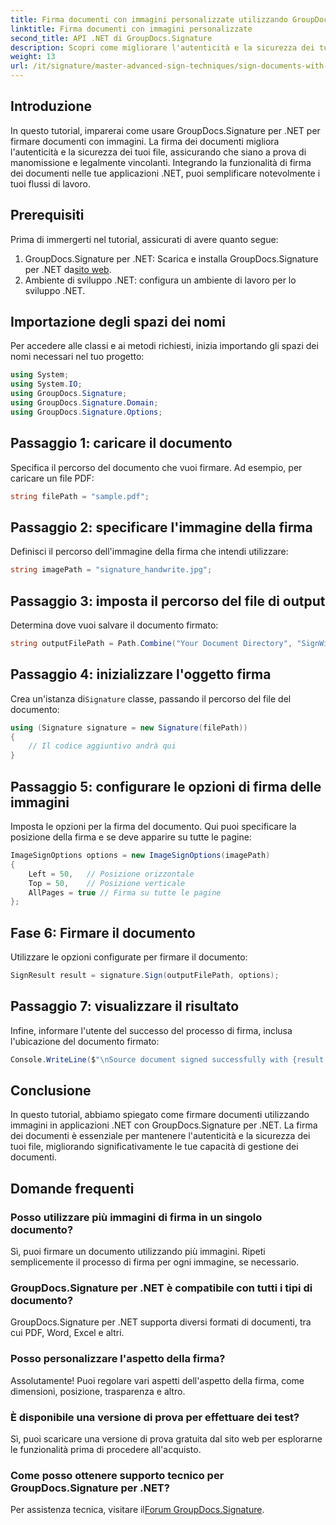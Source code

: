 ```yaml
---
title: Firma documenti con immagini personalizzate utilizzando GroupDocs.Signature
linktitle: Firma documenti con immagini personalizzate
second_title: API .NET di GroupDocs.Signature
description: Scopri come migliorare l'autenticità e la sicurezza dei tuoi documenti firmandoli con immagini personalizzate utilizzando GroupDocs.Signature per .NET. Questo tutorial passo dopo passo copre tutto, dal caricamento di un documento.
weight: 13
url: /it/signature/master-advanced-sign-techniques/sign-documents-with-custom-image/
---
```

## Introduzione

In questo tutorial, imparerai come usare GroupDocs.Signature per .NET per firmare documenti con immagini. La firma dei documenti migliora l'autenticità e la sicurezza dei tuoi file, assicurando che siano a prova di manomissione e legalmente vincolanti. Integrando la funzionalità di firma dei documenti nelle tue applicazioni .NET, puoi semplificare notevolmente i tuoi flussi di lavoro.

## Prerequisiti

Prima di immergerti nel tutorial, assicurati di avere quanto segue:

1.  GroupDocs.Signature per .NET: Scarica e installa GroupDocs.Signature per .NET da[sito web](https://releases.groupdocs.com/signature/net/).
2. Ambiente di sviluppo .NET: configura un ambiente di lavoro per lo sviluppo .NET.

## Importazione degli spazi dei nomi

Per accedere alle classi e ai metodi richiesti, inizia importando gli spazi dei nomi necessari nel tuo progetto:

```csharp
using System;
using System.IO;
using GroupDocs.Signature;
using GroupDocs.Signature.Domain;
using GroupDocs.Signature.Options;
```

## Passaggio 1: caricare il documento

Specifica il percorso del documento che vuoi firmare. Ad esempio, per caricare un file PDF:

```csharp
string filePath = "sample.pdf";
```

## Passaggio 2: specificare l'immagine della firma

Definisci il percorso dell'immagine della firma che intendi utilizzare:

```csharp
string imagePath = "signature_handwrite.jpg";
```

## Passaggio 3: imposta il percorso del file di output

Determina dove vuoi salvare il documento firmato:

```csharp
string outputFilePath = Path.Combine("Your Document Directory", "SignWithImage", "SignedDocument.pdf");
```

## Passaggio 4: inizializzare l'oggetto firma

 Crea un'istanza di`Signature` classe, passando il percorso del file del documento:

```csharp
using (Signature signature = new Signature(filePath))
{
    // Il codice aggiuntivo andrà qui
}
```

## Passaggio 5: configurare le opzioni di firma delle immagini

Imposta le opzioni per la firma del documento. Qui puoi specificare la posizione della firma e se deve apparire su tutte le pagine:

```csharp
ImageSignOptions options = new ImageSignOptions(imagePath)
{
    Left = 50,   // Posizione orizzontale
    Top = 50,    // Posizione verticale
    AllPages = true // Firma su tutte le pagine
};
```

## Fase 6: Firmare il documento

Utilizzare le opzioni configurate per firmare il documento:

```csharp
SignResult result = signature.Sign(outputFilePath, options);
```

## Passaggio 7: visualizzare il risultato

Infine, informare l'utente del successo del processo di firma, inclusa l'ubicazione del documento firmato:

```csharp
Console.WriteLine($"\nSource document signed successfully with {result.Succeeded.Count} signature(s).\nFile saved at {outputFilePath}.");
```

## Conclusione

In questo tutorial, abbiamo spiegato come firmare documenti utilizzando immagini in applicazioni .NET con GroupDocs.Signature per .NET. La firma dei documenti è essenziale per mantenere l'autenticità e la sicurezza dei tuoi file, migliorando significativamente le tue capacità di gestione dei documenti.

## Domande frequenti

### Posso utilizzare più immagini di firma in un singolo documento?

Sì, puoi firmare un documento utilizzando più immagini. Ripeti semplicemente il processo di firma per ogni immagine, se necessario.

### GroupDocs.Signature per .NET è compatibile con tutti i tipi di documento?

GroupDocs.Signature per .NET supporta diversi formati di documenti, tra cui PDF, Word, Excel e altri.

### Posso personalizzare l'aspetto della firma?

Assolutamente! Puoi regolare vari aspetti dell'aspetto della firma, come dimensioni, posizione, trasparenza e altro.

### È disponibile una versione di prova per effettuare dei test?

Sì, puoi scaricare una versione di prova gratuita dal sito web per esplorarne le funzionalità prima di procedere all'acquisto.

### Come posso ottenere supporto tecnico per GroupDocs.Signature per .NET?

 Per assistenza tecnica, visitare il[Forum GroupDocs.Signature](https://forum.groupdocs.com/c/signature/13).
